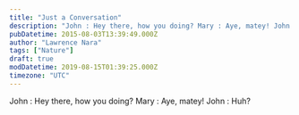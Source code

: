 ```yaml
---
title: "Just a Conversation"
description: "John : Hey there, how you doing? Mary : Aye, matey! John : Huh?"
pubDatetime: 2015-08-03T13:39:49.000Z
author: "Lawrence Nara"
tags: ["Nature"]
draft: true
modDatetime: 2019-08-15T01:39:25.000Z
timezone: "UTC"
---
```


John : Hey there, how you doing? Mary : Aye, matey! John : Huh?